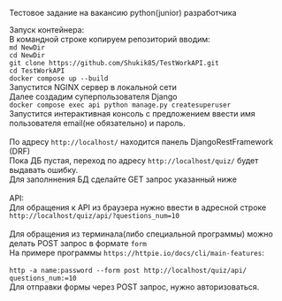 Тестовое задание на вакансию python(junior) разработчика

Запуск контейнера:<br>
В командной строке копируем репозиторий вводим:<br>
`md NewDir`<br>
`cd NewDir`<br>
`git clone https://github.com/Shukik85/TestWorkAPI.git`<br>
`cd TestWorkAPI`<br>
`docker compose up --build`<br>
Запустится NGINX сервер в локальной сети<br>
Далее создадим суперпользователя Django<br>
`docker compose exec api python manage.py createsuperuser`<br>
Запустится интерактивная консоль с предложением ввести имя пользователя email(не обязательно) и пароль.<br>
<br>
По адресу `http://localhost/` находится панель DjangoRestFramework (DRF)<br>
Пока ДБ пустая, переход по адресу `http://localhost/quiz/` будет выдавать ошибку.<br>
Для заполннения БД сделайте GET запрос указанный ниже<br>
<br>
API:<br>
Для обращения к API из браузера нужно ввести в адресной строке `http://localhost/quiz/api/?questions_num=10`<br>
<br>
Для обращения из терминала(либо специальной программы) можно делать POST запрос в формате `form`<br>
На примере программы `https://httpie.io/docs/cli/main-features`:<br>
<br>
`http -a name:password --form post http://localhost/quiz/api/ questions_num:=10`<br>
Для отправки формы через POST запрос, нужно авторизоваться.<br>
